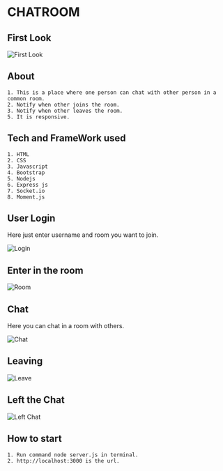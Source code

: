 # CHATROOM
## First Look
![First Look](https://gdurl.com/GE2MN)

## About
```
1. This is a place where one person can chat with other person in a common room.
2. Notify when other joins the room.
3. Notify when other leaves the room.
5. It is responsive. 
```
## Tech and FrameWork used
```
1. HTML
2. CSS
3. Javascript
4. Bootstrap
5. Nodejs
6. Express js
7. Socket.io
8. Moment.js

```
## User Login
Here just enter username and room you want to join.

![Login](https://gdurl.com/0p9b)


## Enter in the room

![Room](https://gdurl.com/LHPZ)

## Chat
Here you can chat in a room with others.

![Chat](https://gdurl.com/TBAM)

## Leaving

![Leave](https://drive.google.com/file/d/1jxvqOyBW4WoO_1nHA5QzRVWqA0x7f68d/view?usp=share_link)

## Left the Chat

![Left Chat](https://gdurl.com/anZv)

## How to start
```
1. Run command node server.js in terminal.
2. http://localhost:3000 is the url.
  
```
